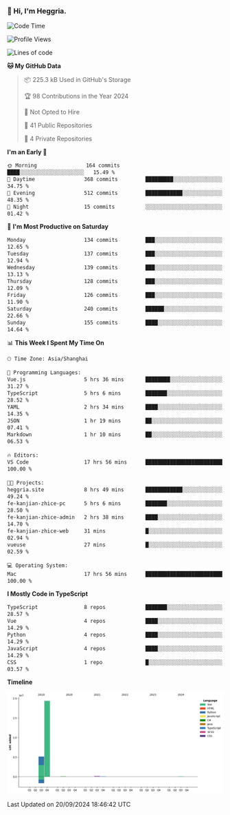 ### 👋 Hi, I'm Heggria.

<!--START_SECTION:waka-->
![Code Time](http://img.shields.io/badge/Code%20Time-653%20hrs%2021%20mins-blue)

![Profile Views](http://img.shields.io/badge/Profile%20Views-11-blue)

![Lines of code](https://img.shields.io/badge/From%20Hello%20World%20I%27ve%20Written-24.8%20million%20lines%20of%20code-blue)

**🐱 My GitHub Data** 

> 📦 225.3 kB Used in GitHub's Storage 
 > 
> 🏆 98 Contributions in the Year 2024
 > 
> 🚫 Not Opted to Hire
 > 
> 📜 41 Public Repositories 
 > 
> 🔑 4 Private Repositories 
 > 
**I'm an Early 🐤** 

```text
🌞 Morning                164 commits         ████░░░░░░░░░░░░░░░░░░░░░   15.49 % 
🌆 Daytime                368 commits         █████████░░░░░░░░░░░░░░░░   34.75 % 
🌃 Evening                512 commits         ████████████░░░░░░░░░░░░░   48.35 % 
🌙 Night                  15 commits          ░░░░░░░░░░░░░░░░░░░░░░░░░   01.42 % 
```
📅 **I'm Most Productive on Saturday** 

```text
Monday                   134 commits         ███░░░░░░░░░░░░░░░░░░░░░░   12.65 % 
Tuesday                  137 commits         ███░░░░░░░░░░░░░░░░░░░░░░   12.94 % 
Wednesday                139 commits         ███░░░░░░░░░░░░░░░░░░░░░░   13.13 % 
Thursday                 128 commits         ███░░░░░░░░░░░░░░░░░░░░░░   12.09 % 
Friday                   126 commits         ███░░░░░░░░░░░░░░░░░░░░░░   11.90 % 
Saturday                 240 commits         ██████░░░░░░░░░░░░░░░░░░░   22.66 % 
Sunday                   155 commits         ████░░░░░░░░░░░░░░░░░░░░░   14.64 % 
```


📊 **This Week I Spent My Time On** 

```text
🕑︎ Time Zone: Asia/Shanghai

💬 Programming Languages: 
Vue.js                   5 hrs 36 mins       ████████░░░░░░░░░░░░░░░░░   31.27 % 
TypeScript               5 hrs 6 mins        ███████░░░░░░░░░░░░░░░░░░   28.52 % 
YAML                     2 hrs 34 mins       ████░░░░░░░░░░░░░░░░░░░░░   14.35 % 
JSON                     1 hr 19 mins        ██░░░░░░░░░░░░░░░░░░░░░░░   07.41 % 
Markdown                 1 hr 10 mins        ██░░░░░░░░░░░░░░░░░░░░░░░   06.53 % 

🔥 Editors: 
VS Code                  17 hrs 56 mins      █████████████████████████   100.00 % 

🐱‍💻 Projects: 
heggria.site             8 hrs 49 mins       ████████████░░░░░░░░░░░░░   49.24 % 
fe-kanjian-zhice-pc      5 hrs 6 mins        ███████░░░░░░░░░░░░░░░░░░   28.50 % 
fe-kanjian-zhice-admin   2 hrs 38 mins       ████░░░░░░░░░░░░░░░░░░░░░   14.70 % 
fe-kanjian-zhice-web     31 mins             █░░░░░░░░░░░░░░░░░░░░░░░░   02.94 % 
vueuse                   27 mins             █░░░░░░░░░░░░░░░░░░░░░░░░   02.59 % 

💻 Operating System: 
Mac                      17 hrs 56 mins      █████████████████████████   100.00 % 
```

**I Mostly Code in TypeScript** 

```text
TypeScript               8 repos             ███████░░░░░░░░░░░░░░░░░░   28.57 % 
Vue                      4 repos             ████░░░░░░░░░░░░░░░░░░░░░   14.29 % 
Python                   4 repos             ████░░░░░░░░░░░░░░░░░░░░░   14.29 % 
JavaScript               4 repos             ████░░░░░░░░░░░░░░░░░░░░░   14.29 % 
CSS                      1 repo              █░░░░░░░░░░░░░░░░░░░░░░░░   03.57 % 
```



**Timeline**

![Lines of Code chart](https://raw.githubusercontent.com/heggria/heggria/main/assets/bar_graph.png)


 Last Updated on 20/09/2024 18:46:42 UTC
<!--END_SECTION:waka-->
